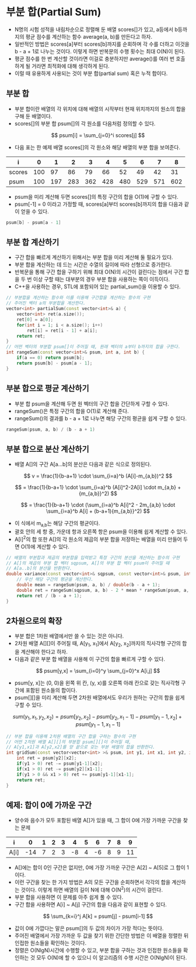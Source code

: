 # 부분 합(Partial Sum)

* N명의 시험 성적을 내림차순으로 정렬해 둔 배열 scores[]가 있고, a등에서 b등까지의 평균 점수를 계산하는 함수 average(a, b)를 만든다고 하자.
* 일반적인 방법은 scores[a]부터 scores[b]까지를 순회하며 각 수를 더하고 이것을 b - a + 1로 나누는 것이다. 이렇게 하면 반복문의 수행 횟수는 최대 O(N)이 된다.
* 평균 점수를 한 번 계산할 것이라면 이걸로 충분하지만 average()를 여러 번 호출하게 될 거라면 최적화에 대해 생각하게 된다.
* 이럴 때 유용하게 사용되는 것이 부분 합(partial sum) 혹은 누적 합이다.



## 부분 합

* 부분 합이란 배열의 각 위치에 대해 배열의 시작부터 현재 위치까지의 원소의 합을 구해 둔 배열이다.
* scores[]의 부분 합 psum[]의 각 원소를 다음처럼 정의할 수 있다.

$$
psum[i] = \sum_{j=0}^i scores[j]
$$

* 다음 표는 한 예제 배열 scores[]의 각 원소와 해당 배열의 부분 합을 보여준다.

| i      | 0    | 1    | 2    | 3    | 4    | 5    | 6    | 7    | 8    |
| ------ | ---- | ---- | ---- | ---- | ---- | ---- | ---- | ---- | ---- |
| scores | 100  | 97   | 86   | 79   | 66   | 52   | 49   | 42   | 31   |
| psum   | 100  | 197  | 283  | 362  | 428  | 480  | 529  | 571  | 602  |



* psum을 미리 계산해 두면 scores[]의 특정 구간의 합을 O(1)에 구할 수 있다.
* psum[-1] = 0 이라고 가정할 때, scores[a]부터 scores[b]까지의 합을 다음과 같이 얻을 수 있다.

```c++
psum[b] - psum[a - 1]
```



## 부분 합 계산하기

* 구간 합을 빠르게 계산하기 위해서는 부분 합을 미리 계산해 둘 필요가 있다.
* 부분 합을 계산하는 데 드는 시간은 수열의 길이에 따라 선형으로 증가한다.
* 반복문을 통해 구간 합을 구하기 위해 최대 O(N)의 시간이 걸린다는 점에서 구간 합을 두 번 이상 구할 때는 대부분의 경우 부분 합을 사용하는 쪽이 이득이다.
* C++을 사용하는 경우, STL에 포함되어 있는 partial_sum()을 이용할 수 있다.

```c++
// 부분합을 계산하는 함수와 이를 이용해 구간합을 계산하는 함수의 구현
// 주어진 벡터 a의 부분합을 계산한다.
vector<int> partialSum(const vector<int>& a) {
    vector<int> ret(a.size());
    ret[0] = a[0];
    for(int i = 1; i < a.size(); i++)
        ret[i] = ret[i - 1] + a[i];
    return ret;
}
// 어떤 벡터의 부분합 psum[]이 주어질 때, 원래 벡터의 a부터 b까지의 합을 구한다.
int rangeSum(const vector<int>& psum, int a, int b) {
    if(a == 0) return psum[b];
    return psum[b] - psum[a - 1];
}
```



## 부분 합으로 평균 계산하기

* 부분 합 psum을 계산해 두면 원 벡터의 구간 합을 간단하게 구할 수 있다.
* rangeSum()은 특정 구간의 합을 O(1)로 계산해 준다.
* rangeSum()의 결과를 b - a + 1로 나누면 해당 구간의 평균을 쉽게 구할 수 있다.

```c++
rangeSum(psum, a, b) / (b - a + 1)
```



## 부분 합으로 분산 계산하기

* 배열 A[]의 구간 A[a...b]의 분산은 다음과 같은 식으로 정의된다.

$$
v = \frac{1}{b-a+1} \cdot \sum_{i=a}^b (A[i]-m_{a,b})^2
$$

$$
= \frac{1}{b-a+1} \cdot \sum_{i=a}^b (A[i]^2-2A[i] \cdot m_{a,b} + {m_{a,b}}^2)
$$

$$
= \frac{1}{b-a+1} \cdot (\sum_{i=a}^b A[i]^2 - 2m_{a,b} \cdot \sum_{i=a}^b A[i] + (b-a+1){m_{a,b}}^2)
$$

* 이 식에서 m<sub>a,b</sub>는 해당 구간의 평균이다.
* 괄호 안의 세 항 중, 가운데 항과 오른쪽 항은 psum을 이용해 쉽게 계산할 수 있다.
* A[i]<sup>2</sup>의 합 또한 A[]의 각 원소의 제곱의 부분 합을 저장하는 배열을 미리 만들어 두면 O(1)에 계산할 수 있다.

```c++
// 배열의 부분합과 제곱의 부분합을 입력받고 특정 구간의 분산을 계산하는 함수의 구현
// A[]의 제곱의 부분 합 벡터 sqpsum, A[]의 부분 합 벡터 psum이 주어질 때
// A[a..b]의 분산을 반환한다.
double variance(const vector<int>& sqpsum, const vector<int>& psum, int a, int b) {
    // 우선 해당 구간의 평균을 계산한다.
    double mean = rangeSum(psum, a, b) / double(b - a + 1);
    double ret = rangeSum(sqpsum, a, b) - 2 * mean * rangeSum(psum, a, b) + (b - a + 1) * mean * mean;
    return ret / (b - a + 1);
}
```



## 2차원으로의 확장

* 부분 합은 1차원 배열에서만 쓸 수 있는 것은 아니다.
* 2차원 배열 A[]\[]이 주어질 때, A[y<sub>1</sub>, x<sub>1</sub>]에서 A[y<sub>2</sub>, x<sub>2</sub>]까지의 직사각형 구간의 합을 계산해야 한다고 하자.
* 다음과 같은 부분 합 배열을 사용해 이 구간의 합을 빠르게 구할 수 있다.

$$
psum[y,x] = \sum_{i=0}^y \sum_{j=0}^x A[i,j]
$$

* psum[y, x]는 (0, 0)을 왼쪽 위 칸, (y, x)를 오른쪽 아래 칸으로 갖는 직사각형 구간에 포함된 원소들의 합이다.
* psum[]\[]을 미리 계산해 두면 2차원 배열에서도 우리가 원하는 구간의 합을 쉽게 구할 수 있다.

$$
sum(y_1,x_1,y_2,x_2) = psum[y_2,x_2] - psum[y_2,x_1-1] - psum[y_1-1,x_2] + psum[y_1-1,x_1-1]
$$



```c++
// 부분 합을 이용해 2차원 배열의 구간 합을 구하는 함수의 구현
// 어떤 2차원 배열 A[][]의 부분합 psum[][]이 주어질 때,
// A[y1,x1]과 A[y2,x2]를 양 끝으로 갖는 부분 배열의 합을 반환한다.
int gridSum(const vector<vector<int> >& psum, int y1, int x1, int y2, int x2) {
    int ret = psum[y2][x2];
    if(y1 > 0) ret -= psum[y1-1][x2];
    if(x1 > 0) ret -= psum[y2][x1-1];
    if(y1 > 0 && x1 > 0) ret += psum[y1-1][x1-1];
    return ret;
}
```



## 예제: 합이 0에 가까운 구간

* 양수와 음수가 모두 포함된 배열 A[]가 있을 때, 그 합이 0에 가장 가까운 구간을 찾는 문제

| i    | 0    | 1    | 2    | 3    | 4    | 5    | 6    | 7    | 8    | 9    |
| ---- | ---- | ---- | ---- | ---- | ---- | ---- | ---- | ---- | ---- | ---- |
| A[i] | -14  | 7    | 2    | 3    | -8   | 4    | -6   | 8    | 9    | 11   |

* A[]에는 합이 0인 구간은 없지만, 0에 가장 가까운 구간은 A[2] ~ A[5]로 그 합이 1이다.
* 이런 구간을 찾는 한 가지 방법은 A의 모든 구간을 순회하면서 각각의 합을 계산하는 것이다. 이렇게 하면 배열의 길이 N에 대해 O(N<sup>2</sup>)의 시간이 걸린다.
* 부분 합을 사용하면 이 문제를 아주 쉽게 풀 수 있다.
* 구간 합을 사용하면 A[i] ~ A[j] 구간의 합을 다음과 같이 표현할 수 있다.

$$
\sum_{k=i}^j A[k] = psum[j] - psum[i-1]
$$

* 값이 0에 가깝다는 말은 psum[]의 두 값의 차이가 가장 적다는 뜻이다.
* 주어진 배열에서 가장 가까운 두 값을 찾기 위한 간단한 방법은 이 배열을 정렬한 뒤 인접한 원소들을 확인하는 것이다.
* 정렬은 O(NlgN)시간에 수행할 수 있고, 부분 합을 구하는 것과 인접한 원소들을 확인하는 것 모두 O(N)에 할 수 있으니 이 알고리즘의 수행 시간은 O(NlgN)이 된다.

